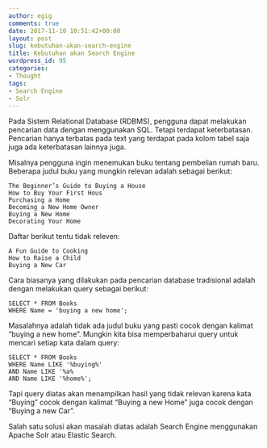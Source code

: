 ```yaml
---
author: egig
comments: true
date: 2017-11-10 10:51:42+00:00
layout: post
slug: kebutuhan-akan-search-engine
title: Kebutuhan akan Search Engine
wordpress_id: 95
categories:
- Thought
tags:
- Search Engine
- Solr
---
```


Pada Sistem Relational Database (RDBMS), pengguna dapat melakukan pencarian data dengan menggunakan SQL. Tetapi terdapat keterbatasan. Pencarian hanya terbatas pada text yang terdapat pada kolom tabel saja juga ada keterbatasan lainnya juga.
<!-- more -->

Misalnya pengguna ingin menemukan buku tentang pembelian rumah baru. Beberapa judul buku yang mungkin relevan adalah sebagai berikut:

    
    
    The Beginner’s Guide to Buying a House
    How to Buy Your First Hous
    Purchasing a Home
    Becoming a New Home Owner 
    Buying a New Home
    Decorating Your Home
    



Daftar berikut tentu tidak releven:

    
    
    A Fun Guide to Cooking
    How to Raise a Child
    Buying a New Car 
    



Cara biasanya yang dilakukan pada pencarian database tradisional adalah dengan melakukan query  sebagai berikut:


    
    
    SELECT * FROM Books
    WHERE Name = 'buying a new home';
    


 
Masalahnya adalah tidak ada judul buku yang pasti cocok dengan kalimat “buying a new home”. Mungkin kita bisa memperbaharui query untuk mencari setiap kata dalam query:


    
    
    SELECT * FROM Books
    WHERE Name LIKE '%buying%'
    AND Name LIKE '%a%
    AND Name LIKE '%home%';
    


 
Tapi query diatas akan menampilkan hasil yang tidak relevan karena kata “Buying” cocok dengan kalimat “Buying a new Home” juga cocok dengan “Buying a new Car”.

Salah satu solusi akan masalah diatas adalah Search Engine menggunakan Apache Solr atau Elastic Search.


